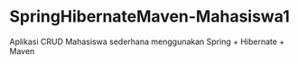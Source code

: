 # SpringHibernateMaven-Mahasiswa1
 Aplikasi CRUD Mahasiswa sederhana menggunakan Spring + Hibernate + Maven

